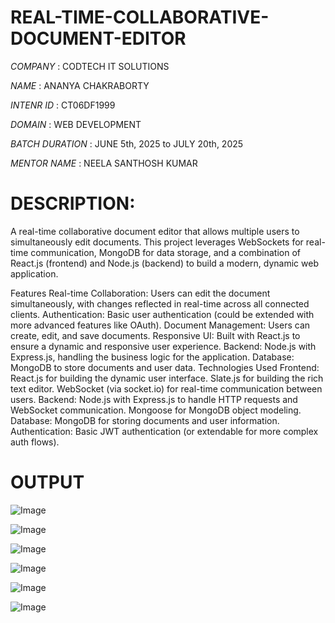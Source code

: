 # REAL-TIME-COLLABORATIVE-DOCUMENT-EDITOR
*COMPANY* : CODTECH IT SOLUTIONS

*NAME* : ANANYA CHAKRABORTY

*INTENR ID* : CT06DF1999

*DOMAIN* : WEB DEVELOPMENT

*BATCH DURATION* : JUNE 5th, 2025 to JULY 20th, 2025

*MENTOR NAME* : NEELA SANTHOSH KUMAR

# DESCRIPTION:

A real-time collaborative document editor that allows multiple users to simultaneously edit documents. This project leverages WebSockets for real-time communication, MongoDB for data storage, and a combination of React.js (frontend) and Node.js (backend) to build a modern, dynamic web application.

Features Real-time Collaboration: Users can edit the document simultaneously, with changes reflected in real-time across all connected clients. Authentication: Basic user authentication (could be extended with more advanced features like OAuth). Document Management: Users can create, edit, and save documents. Responsive UI: Built with React.js to ensure a dynamic and responsive user experience. Backend: Node.js with Express.js, handling the business logic for the application. Database: MongoDB to store documents and user data. Technologies Used Frontend: React.js for building the dynamic user interface. Slate.js for building the rich text editor. WebSocket (via socket.io) for real-time communication between users. Backend: Node.js with Express.js to handle HTTP requests and WebSocket communication. Mongoose for MongoDB object modeling. Database: MongoDB for storing documents and user information. Authentication: Basic JWT authentication (or extendable for more complex auth flows).

# OUTPUT

![Image](https://github.com/user-attachments/assets/daab32af-cecf-4b7c-8575-8a1d63becbaa)

![Image](https://github.com/user-attachments/assets/d9f47af1-802b-4b4b-b0d6-1744e537484e)

![Image](https://github.com/user-attachments/assets/4426c6a8-6f91-4b81-87ec-60be467a74ef)

![Image](https://github.com/user-attachments/assets/a9789cb3-e82a-48e2-8250-d94db7b6cd77)

![Image](https://github.com/user-attachments/assets/72cc3015-a4ed-4aef-8438-df3da3ee7725)

![Image](https://github.com/user-attachments/assets/76acea76-cfaf-45ba-8910-42df214ec37a)
